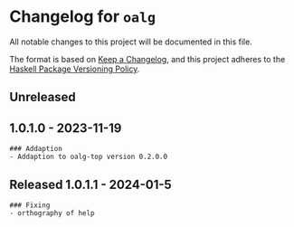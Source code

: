 # Changelog for `oalg`

All notable changes to this project will be documented in this file.

The format is based on [Keep a Changelog](https://keepachangelog.com/en/1.0.0/),
and this project adheres to the
[Haskell Package Versioning Policy](https://pvp.haskell.org/).

## Unreleased

## 1.0.1.0 - 2023-11-19

	### Addaption
	- Addaption to oalg-top version 0.2.0.0

## Released 1.0.1.1 - 2024-01-5

	### Fixing
	- orthography of help
